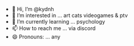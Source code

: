 - 👋 Hi, I’m @kydnh
- 👀 I’m interested in ... art cats videogames & ptv
- 🌱 I’m currently learning ... psychology 
- 📫 How to reach me ... via discord
- 😄 Pronouns: ... any

<!---
kydnh/kydnh is a ✨ special ✨ repository because its `README.md` (this file) appears on your GitHub profile.
You can click the Preview link to take a look at your changes.
--->
